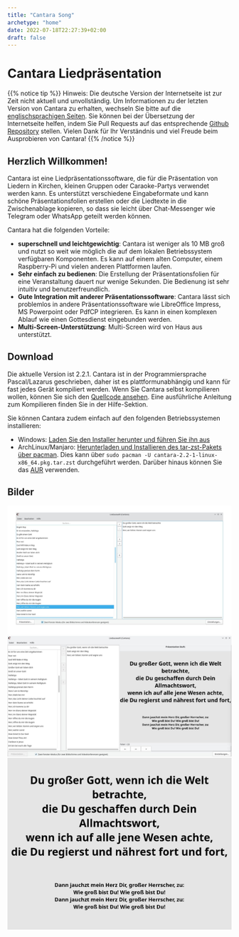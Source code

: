 ```yaml
---
title: "Cantara Song"
archetype: "home"
date: 2022-07-18T22:27:39+02:00
draft: false
---
```


# Cantara Liedpräsentation

{{% notice tip %}}
Hinweis: Die deutsche Version der Internetseite ist zur Zeit nicht aktuell und unvollständig. Um Informationen zu der letzten Version von Cantara zu erhalten, wechseln Sie bitte auf die [englischsprachigen Seiten](../en/).
Sie können bei der Übersetzung der Internetseite helfen, indem Sie Pull Requests auf das entsprechende [Github Repository](https://github.com/reckel-jm/cantara-webpage) stellen. Vielen Dank für Ihr Verständnis und viel Freude beim Ausprobieren von Cantara!
{{% /notice %}}

## Herzlich Willkommen!

Cantara ist eine Liedpräsentationssoftware, die für die Präsentation von Liedern in Kirchen, kleinen Gruppen oder Caraoke-Partys verwendet werden kann. Es unterstützt verschiedene Eingabeformate und kann schöne Präsentationsfolien erstellen oder die Liedtexte in die Zwischenablage kopieren, so dass sie leicht über Chat-Messenger wie Telegram oder WhatsApp geteilt werden können.

Cantara hat die folgenden Vorteile:

  * **superschnell und leichtgewichtig**: Cantara ist weniger als 10 MB groß und nutzt so weit wie möglich die auf dem lokalen Betriebssystem verfügbaren Komponenten. Es kann auf einem alten Computer, einem Raspberry-Pi und vielen anderen Plattformen laufen.
  * **Sehr einfach zu bedienen**: Die Erstellung der Präsentationsfolien für eine Veranstaltung dauert nur wenige Sekunden. Die Bedienung ist sehr intuitiv und benutzerfreundlich.
  * **Gute Integration mit anderer Präsentationssoftware**: Cantara lässt sich problemlos in andere Präsentationssoftware wie LibreOffice Impress, MS Powerpoint oder PdfCP integrieren. Es kann in einen komplexen Ablauf wie einen Gottesdienst eingebunden werden.
  * **Multi-Screen-Unterstützung**: Multi-Screen wird von Haus aus unterstützt.

## Download

Die aktuelle Version ist 2.2.1. Cantara ist in der Programmiersprache Pascal/Lazarus geschrieben, daher ist es plattformunabhängig und kann für fast jedes Gerät kompiliert werden. Wenn Sie Cantara selbst kompilieren wollen, können Sie sich den [Quellcode ansehen](https://github.com/reckel-jm/cantara/archive/refs/tags/v2.2.1.zip). Eine ausführliche Anleitung zum Kompilieren finden Sie in der Hilfe-Sektion.

Sie können Cantara zudem einfach auf den folgenden Betriebssystemen installieren:

  * Windows: [Laden Sie den Installer herunter und führen Sie ihn aus](https://github.com/reckel-jm/cantara/releases/download/v2.2.1/cantara2.2.1_setup_win64.exe)
  * ArchLinux/Manjaro: [Herunterladen und Installieren des tar-zst-Pakets über pacman](https://github.com/reckel-jm/cantara/releases/download/v2.2.1/cantara-2.2-1-x86_64.pkg.tar.zst). Dies kann über `sudo pacman -U cantara-2.2-1-linux-x86_64.pkg.tar.zst` durchgeführt werden. Darüber hinaus können Sie das [AUR](https://aur.archlinux.org/packages/cantara) verwenden.

## Bilder

![Cantara Overview](/images/cantara-overview.jpg?width=900)
![Cantara Multiscreen](/images/cantara-multiscreen.jpg?width=900)
![Cantara Song](/images/cantara-song.jpg?width=900)
